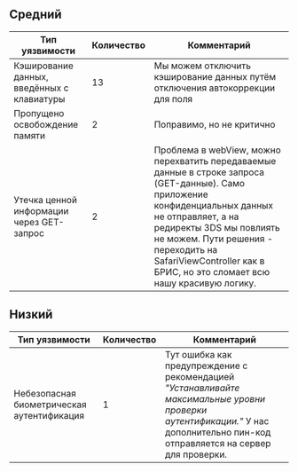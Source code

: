 ## Средний
| Тип уязвимости | Количество |Комментарий |
|--|--|--
| Кэширование данных, введённых с клавиатуры | 13 | Мы можем отключить кэширование данных путём отключения автокоррекции для поля
| Пропущено освобождение памяти | 2| Поправимо, но не критично
| Утечка ценной информации через GET-запрос | 2 | Проблема в webView, можно перехватить передаваемые данные в строке запроса (GET-данные). Само приложение конфиденциальных данных не отправляет, а на редиректы 3DS мы повлиять не можем. Пути решения - переходить на SafariViewController как в БРИС, но это сломает всю нашу красивую логику.

## Низкий
| Тип уязвимости | Количество |Комментарий |
|--|--|--
| Небезопасная биометрическая аутентификация | 1 | Тут ошибка как предупреждение с рекомендацией *"Устанавливайте максимальные уровни проверки аутентификации."* У нас дополнительно пин-код отправляется на сервер для проверки.

<!--stackedit_data:
eyJoaXN0b3J5IjpbMTUxMjE3NjcwNl19
-->